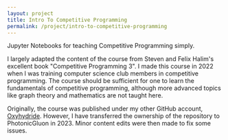 ```yaml
---
layout: project
title: Intro To Competitive Programming
permalink: /project/intro-to-competitive-programming
---
```


Jupyter Notebooks for teaching Competitive Programming simply.

I largely adapted the content of the course from Steven and Felix Halim's excellent book "Competitive Programming 3". 
I made this course in 2022 when I was training computer science club members in competitive programming. The course
should be sufficient for one to learn the fundamentals of competitive programming, although more advanced topics like
graph theory and mathematics are not taught here.

Originally, the course was published under my other GitHub account, [Oxyhydride](https://github.com/Oxyhydride).
However, I have transferred the ownership of the repository to PhotonicGluon in 2023. Minor content edits were then made
to fix some issues.
